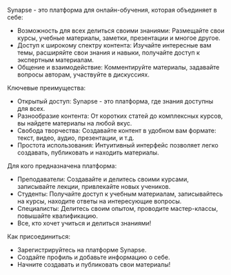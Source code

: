 Synapse - это платформа для онлайн-обучения, которая объединяет в себе:

* Возможность для всех делиться своими знаниями: Размещайте свои курсы, учебные материалы, заметки, презентации и многое другое. 
* Доступ к широкому спектру контента: Изучайте интересные вам темы, расширяйте свои знания и навыки, получайте доступ к экспертным материалам.
* Общение и взаимодействие: Комментируйте материалы, задавайте вопросы авторам, участвуйте в дискуссиях.

Ключевые преимущества:

* Открытый доступ: Synapse - это платформа, где знания доступны для всех.
* Разнообразие контента: От коротких статей до комплексных курсов, вы найдете материалы на любой вкус.
* Свобода творчества: Создавайте контент в удобном вам формате: текст, видео, аудио, презентации, и т.д.
* Простота использования: Интуитивный интерфейс позволяет легко создавать, публиковать и находить материалы.

Для кого предназначена платформа:

* Преподаватели: Создавайте и делитесь своими курсами, записывайте лекции, привлекайте новых учеников.
* Студенты: Получайте доступ к учебным материалам, записывайтесь на курсы, находите ответы на интересующие вопросы.
* Специалисты: Делитесь своим опытом, проводите мастер-классы, повышайте квалификацию.
* Все, кто хочет учиться и делиться знаниями!

Как присоединиться:

* Зарегистрируйтесь на платформе Synapse.
* Создайте профиль и добавьте информацию о себе.
* Начните создавать и публиковать свои материалы!

